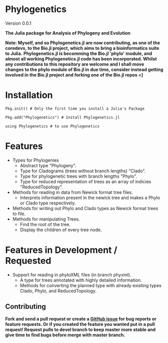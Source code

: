 Phylogenetics
=====
Version 0.0.1

**The Julia package for Analysis of Phylogeny and Evolution**

**Note: Myself, and so Phylogenetics.jl are now contributing, as one of the coredevs, to the Bio.jl project, which aims to bring a bioinformatics suite to Julia.**
**Phylogenetics.jl is becomming the Bio.jl 'phylo' module, and almost all working Phylogenetics.jl code has been incorporated. Whilst any contributions to this repository are welcome and I shall move changes to the phylo module of Bio.jl in due time, consider instead getting involved in the Bio.jl project and forking one of the Bio.jl repos =]** 

# Installation
```
Pkg.init() # Only the first time you install a Julia's Package

Pkg.add("Phylogenetics") # Install Phylogenetics.jl

using Phylogenetics # to use Phylogenetics
```

# Features

* Types for Phylogenies
  * Abstract type "Phylogeny".
  * Type for Cladograms (trees without branch lengths) "Clado".
  * Type for phylogenetic trees with branch lengths "Phylo".
  * Type for reduced representation of trees as an array of indicies "ReducedTopology".
* Methods for reading in data from Newick format tree files.
  * Interprets information present in the newick tree and makes a Phylo or Clado type respectively. 
* Methods for writing out Phylo and Clado types as Newick format trees to file.
* Methods for manipulating Trees.
  * Find the root of the tree.
  * Display the children of every tree node.
  
# Features in Development / Requested

* Support for reading in phyloXML files (in branch phyxml).
  * A type for trees annotated with highly detailed information. 
  * Methods for converting the planned type with already existing types Clado, Phylo, and ReducedTopology.
		

Contributing
------------

**Fork and send a pull request or create a [GitHub issue](https://github.com/Ward9250/Phylogenetics.jl/issues) for bug reports or feature requests.  Or if you created the feature you wanted put in a pull request! Request pulls to devel branch to keep master more stable and give time to find bugs before merge with master branch.**
